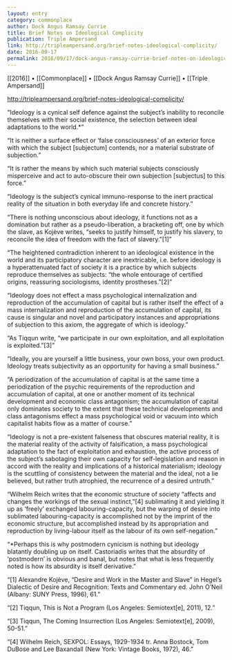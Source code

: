 ```yaml
---
layout: entry
category: commonplace
author: Dock Angus Ramsay Currie
title: Brief Notes on Ideological Complicity
publication: Triple Ampersand
link: http://tripleampersand.org/brief-notes-ideological-complicity/
date: 2016-09-17
permalink: 2016/09/17/dock-angus-ramsay-currie-brief-notes-on-ideological-complicity
---
```


[[2016]] • [[Commonplace]] • [[Dock Angus Ramsay Currie]] • [[Triple Ampersand]]

http://tripleampersand.org/brief-notes-ideological-complicity/

“Ideology is a cynical self defence against the subject’s inability to reconcile themselves with their social existence, the selection between ideal adaptations to the world.*”

“It is neither a surface effect or ‘false consciousness’ of an exterior force with which the subject [subjectum] contends, nor a material substrate of subjection.”

“It is rather the means by which such material subjects consciously misperceive and act to auto-obscure their own subjection [subjectus] to this force.”

“Ideology is the subject’s cynical immuno-response to the inert practical reality of the situation in both everyday life and concrete history.”

“There is nothing unconscious about ideology, it functions not as a domination but rather as a pseudo-liberation, a bracketing off, one by which the slave, as Kojève writes, “seeks to justify himself, to justify his slavery, to reconcile the idea of freedom with the fact of slavery.”[1]”

“The heightened contradiction inherent to an ideological existence in the world and its participatory character are inextricable, i.e. before ideology is a hyperattenuated fact of society it is a practice by which subjects reproduce themselves as subjects: “the whole entourage of certified origins, reassuring sociologisms, identity prostheses.”[2]”

“Ideology does not effect a mass psychological internalization and reproduction of the accumulation of capital but is rather itself the effect of a mass internalization and reproduction of the accumulation of capital, its cause is singular and novel and participatory instances and appropriations of subjection to this axiom, the aggregate of which is ideology.”

“As Tiqqun write, “we participate in our own exploitation, and all exploitation is exploited.”[3]”

“Ideally, you are yourself a little business, your own boss, your own product. Ideology treats subjectivity as an opportunity for having a small business.”

“A periodization of the accumulation of capital is at the same time a periodization of the psychic requirements of the reproduction and accumulation of capital, at one or another moment of its technical development and economic class antagonism; the accumulation of capital only dominates society to the extent that these technical developments and class antagonisms effect a mass psychological void or vacuum into which capitalist habits flow as a matter of course.”

“Ideology is not a pre-existent falseness that obscures material reality, it is the material reality of the activity of falsification, a mass psychological adaptation to the fact of exploitation and exhaustion, the active process of the subject’s sabotaging their own capacity for self-legislation and reason in accord with the reality and implications of a historical materialism; ideology is the scuttling of consistency between the material and the ideal, not a lie believed, but rather truth atrophied, the recurrence of a desired untruth.”

“Wilhelm Reich writes that the economic structure of society “affects and changes the workings of the sexual instinct,”[4] sublimating it and yielding it up as ‘freely’ exchanged labouring-capacity, but the warping of desire into sublimated labouring-capacity is accomplished not by the imprint of the economic structure, but accomplished instead by its appropriation and reproduction by living-labour itself as the labour of its own self-negation.”

“*Perhaps this is why postmodern cynicism is nothing but ideology blatantly doubling up on itself. Castoriadis writes that the absurdity of ‘postmodern’ is obvious and banal, but notes that what is less frequently noted is how its absurdity is itself derivative.”

“[1] Alexandre Kojève, “Desire and Work in the Master and Slave” in Hegel’s Dialectic of Desire and Recognition: Texts and Commentary ed. John O’Neil (Albany: SUNY Press, 1996), 61.”

“[2] Tiqqun, This is Not a Program (Los Angeles: Semiotext[e], 2011), 12.”

“[3] Tiqqun, The Coming Insurrection (Los Angeles: Semiotext[e], 2009), 50-51.”

“[4] Wilhelm Reich, SEXPOL: Essays, 1929-1934 tr. Anna Bostock, Tom DuBose and Lee Baxandall (New York: Vintage Books, 1972), 46.”


